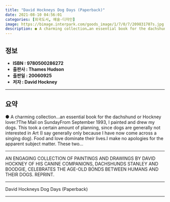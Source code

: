 ```yaml
---
title: "David Hockneys Dog Days (Paperback)"
date: 2021-08-10 04:56:01
categories: [외국도서, 예술-디자인]
image: https://bimage.interpark.com/goods_image/1/7/0/7/209831707s.jpg
description: ● A charming collection…an essential book for the dachshund or Hockney lover.?The Mail on SundayFrom September 1993, I painted and drew my dogs. This took a ce
---
```


## **정보**

- **ISBN : 9780500286272**
- **출판사 : Thames   Hudson**
- **출판일 : 20060925**
- **저자 : David Hockney**

------



## **요약**

●  A charming collection…an essential book for the dachshund or Hockney lover.?The Mail on SundayFrom September 1993, I painted and drew my dogs. This took a certain amount of planning, since dogs are generally not interested in Art (I say generally only because I have now come across a singing dog). Food and love dominate their lives.I make no apologies for the apparent subject matter. These two...

------

AN ENGAGING COLLECTION OF PAINTINGS AND DRAWINGS BY DAVID HOCKNEY OF HIS CANINE COMPANIONS, DACHSHUNDS STANLEY AND BOODGIE, CELEBRATES THE AGE-OLD BONDS BETWEEN HUMANS AND THEIR DOGS. REPRINT.

------


David Hockneys Dog Days (Paperback) 

------


